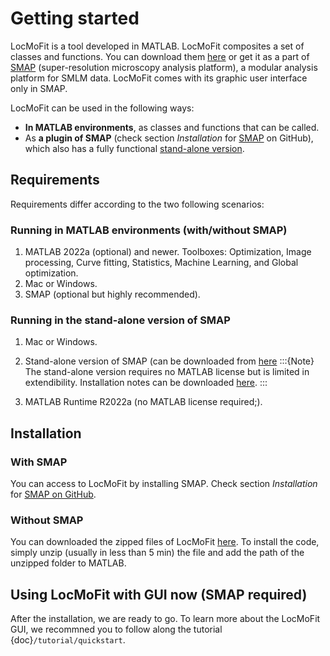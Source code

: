 # Getting started
LocMoFit is a tool developed in MATLAB. LocMoFit composites a set of classes and functions. You can download them [here](https://www.embl.de/download/ries/LocMoFit/) or get it as a part of [SMAP](https://github.com/jries/SMAP/) (super-resolution microscopy analysis platform), a modular analysis platform for SMLM data.
LocMoFit comes with its graphic user interface only in SMAP.

LocMoFit can be used in the following ways:
* **In MATLAB environments**, as classes and functions that can be called.
* As **a plugin of SMAP** (check section _Installation_ for [SMAP](https://github.com/jries/SMAP/) on GitHub), which also has a fully functional [stand-alone version]((https://www.embl.de/download/ries/SMAPCompiled/)).

## Requirements
Requirements differ according to the two following scenarios:
### Running in MATLAB environments (with/without SMAP)
1. MATLAB 2022a (optional) and newer. Toolboxes: Optimization, Image processing, Curve fitting, Statistics, Machine Learning, and Global optimization. 
2. Mac or Windows.
3. SMAP (optional but highly recommended).

### Running in the stand-alone version of SMAP
1. Mac or Windows.
	
2. Stand-alone version of SMAP (can be downloaded from [here](https://www.embl.de/download/ries/SMAPCompiled/)
	:::{Note}
	The stand-alone version requires no MATLAB license but is limited in extendibility. Installation notes can be downloaded [here](https://www.embl.de/download/ries/SMAPCompiled/Installation_notes_SMAP_compiled.rtf).
	:::
3. MATLAB Runtime R2022a (no MATLAB license required;). 

## Installation
### With SMAP
You can access to LocMoFit by installing SMAP. Check section _Installation_ for [SMAP on GitHub](https://github.com/jries/SMAP/).

### Without SMAP
You can downloaded the zipped files of LocMoFit [here](https://www.embl.de/download/ries/LocMoFit/). To install the code, simply unzip (usually in less than 5 min) the file and add the path of the unzipped folder to MATLAB. 

## Using LocMoFit with GUI now (SMAP required)
After the installation, we are ready to go. To learn more about the LocMoFit GUI, we recommned you to follow along the tutorial {doc}`/tutorial/quickstart`.
